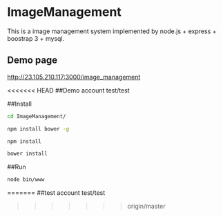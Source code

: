 # ImageManagement
This is a image management system implemented by node.js + express + boostrap 3 + mysql.

## Demo page
http://23.105.210.117:3000/image_management

<<<<<<< HEAD
##Demo account
test/test

##Install
```sh
cd ImageManagement/
```
```sh
npm install bower -g
```
```sh
npm install
```
```sh
bower install
```

##Run
```sh
node bin/www
```


=======
##test account
test/test
>>>>>>> origin/master
